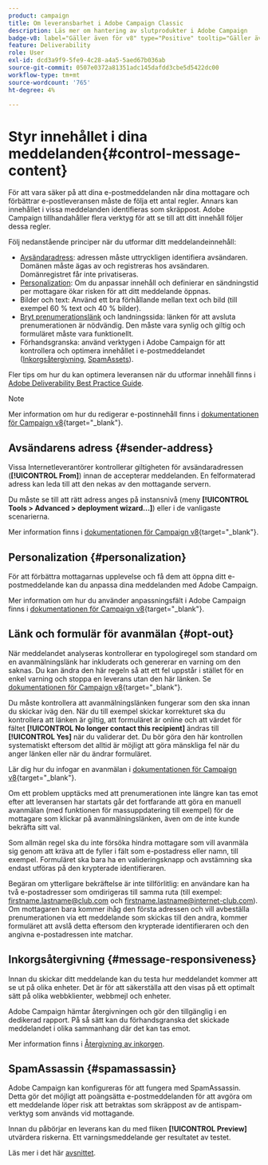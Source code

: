 ```yaml
---
product: campaign
title: Om leveransbarhet i Adobe Campaign Classic
description: Läs mer om hantering av slutprodukter i Adobe Campaign
badge-v8: label="Gäller även för v8" type="Positive" tooltip="Gäller även Campaign v8"
feature: Deliverability
role: User
exl-id: dcd3a9f9-5fe9-4c28-a4a5-5aed67b036ab
source-git-commit: 0507e0372a81351adc145dafdd3cbe5d5422dc00
workflow-type: tm+mt
source-wordcount: '765'
ht-degree: 4%

---
```


# Styr innehållet i dina meddelanden{#control-message-content}

För att vara säker på att dina e-postmeddelanden når dina mottagare och förbättrar e-postleveransen måste de följa ett antal regler. Annars kan innehållet i vissa meddelanden identifieras som skräppost. Adobe Campaign tillhandahåller flera verktyg för att se till att ditt innehåll följer dessa regler.

Följ nedanstående principer när du utformar ditt meddelandeinnehåll:

* [Avsändaradress](#sender-address): adressen måste uttryckligen identifiera avsändaren. Domänen måste ägas av och registreras hos avsändaren. Domänregistret får inte privatiseras.
* [Personalization](#personalization): Om du anpassar innehåll och definierar en sändningstid per mottagare ökar risken för att ditt meddelande öppnas.
* Bilder och text: Använd ett bra förhållande mellan text och bild (till exempel 60 % text och 40 % bilder).
* [Bryt prenumerationslänk](#opt-out) och landningssida: länken för att avsluta prenumerationen är nödvändig. Den måste vara synlig och giltig och formuläret måste vara funktionellt.
* Förhandsgranska: använd verktygen i Adobe Campaign för att kontrollera och optimera innehållet i e-postmeddelandet ([Inkorgsåtergivning](#message-responsiveness), [SpamAssets](#spamassassin)).

Fler tips om hur du kan optimera leveransen när du utformar innehåll finns i [Adobe Deliverability Best Practice Guide](https://experienceleague.adobe.com/docs/deliverability-learn/deliverability-best-practice-guide/content-best-practices-for-optimal-delivery.html?lang=sv-SE).

>[!NOTE]
>
>Mer information om hur du redigerar e-postinnehåll finns i [dokumentationen för Campaign v8](https://experienceleague.adobe.com/docs/campaign/campaign-v8/send/emails/defining-the-email-content.html?lang=sv-SE){target="_blank"}.

## Avsändarens adress {#sender-address}

Vissa Internetleverantörer kontrollerar giltigheten för avsändaradressen (**[!UICONTROL From]**) innan de accepterar meddelanden. En felformaterad adress kan leda till att den nekas av den mottagande servern.

Du måste se till att rätt adress anges på instansnivå (meny **[!UICONTROL Tools > Advanced > deployment wizard...]**) eller i de vanligaste scenarierna.

Mer information finns i [dokumentationen för Campaign v8](https://experienceleague.adobe.com/docs/campaign/campaign-v8/send/emails/defining-the-email-content.html?lang=sv-SE){target="_blank"}.

## Personalization {#personalization}

För att förbättra mottagarnas upplevelse och få dem att öppna ditt e-postmeddelande kan du anpassa dina meddelanden med Adobe Campaign.

Mer information om hur du använder anpassningsfält i Adobe Campaign finns i [dokumentationen för Campaign v8](https://experienceleague.adobe.com/sv/docs/campaign/campaign-v8/send/personalize/personalization-fields){target="_blank"}.

## Länk och formulär för avanmälan {#opt-out}

När meddelandet analyseras kontrollerar en typologiregel som standard om en avanmälningslänk har inkluderats och genererar en varning om den saknas. Du kan ändra den här regeln så att ett fel uppstår i stället för en enkel varning och stoppa en leverans utan den här länken. Se [dokumentationen för Campaign v8](https://experienceleague.adobe.com/docs/campaign/campaign-v8/send/validate/delivery-analysis.html?lang=sv-SE){target="_blank"}.

Du måste kontrollera att avanmälningslänken fungerar som den ska innan du skickar iväg den. När du till exempel skickar korrekturet ska du kontrollera att länken är giltig, att formuläret är online och att värdet för fältet **[!UICONTROL No longer contact this recipient]** ändras till **[!UICONTROL Yes]** när du validerar det. Du bör göra den här kontrollen systematiskt eftersom det alltid är möjligt att göra mänskliga fel när du anger länken eller när du ändrar formuläret.

Lär dig hur du infogar en avanmälan i [dokumentationen för Campaign v8](https://experienceleague.adobe.com/docs/campaign/campaign-v8/send/personalize/personalization-blocks.html?lang=sv-SE){target="_blank"}.

Om ett problem upptäcks med att prenumerationen inte längre kan tas emot efter att leveransen har startats går det fortfarande att göra en manuell avanmälan (med funktionen för massuppdatering till exempel) för de mottagare som klickar på avanmälningslänken, även om de inte kunde bekräfta sitt val.

Som allmän regel ska du inte försöka hindra mottagare som vill avanmäla sig genom att kräva att de fyller i fält som e-postadress eller namn, till exempel. Formuläret ska bara ha en valideringsknapp och avstämning ska endast utföras på den krypterade identifieraren.

Begäran om ytterligare bekräftelse är inte tillförlitlig: en användare kan ha två e-postadresser som omdirigeras till samma ruta (till exempel: firstname.lastname@club.com och firstname.lastname@internet-club.com). Om mottagaren bara kommer ihåg den första adressen och vill avbeställa prenumerationen via ett meddelande som skickas till den andra, kommer formuläret att avslå detta eftersom den krypterade identifieraren och den angivna e-postadressen inte matchar.

## Inkorgsåtergivning {#message-responsiveness}

Innan du skickar ditt meddelande kan du testa hur meddelandet kommer att se ut på olika enheter. Det är för att säkerställa att den visas på ett optimalt sätt på olika webbklienter, webbmejl och enheter.

Adobe Campaign hämtar återgivningen och gör den tillgänglig i en dedikerad rapport. På så sätt kan du förhandsgranska det skickade meddelandet i olika sammanhang där det kan tas emot.

Mer information finns i [Återgivning av inkorgen](inbox-rendering.md).

## SpamAssassin {#spamassassin}

Adobe Campaign kan konfigureras för att fungera med SpamAssassin. Detta gör det möjligt att poängsätta e-postmeddelanden för att avgöra om ett meddelande löper risk att betraktas som skräppost av de antispam-verktyg som används vid mottagande.

Innan du påbörjar en leverans kan du med fliken **[!UICONTROL Preview]** utvärdera riskerna. Ett varningsmeddelande ger resultatet av testet.

Läs mer i det här [avsnittet](spamassassin.md).

